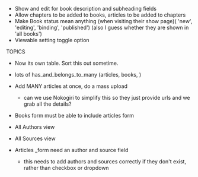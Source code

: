 - Show and edit for book description and subheading fields
- Allow chapters to be added to books, articles to be added to chapters
- Make Book status mean anything (when visiting their show page)( 'new', 'editing', 'binding', 'published') (also I guess whether they are shown in 'all books')
- Viewable setting toggle option



TOPICS
- Now its own table. Sort this out sometime.
- lots of has_and_belongs_to_many (articles, books, )

- Add MANY articles at once, do a mass upload
  - can we use Nokogiri to simplify this so they just provide urls and we grab all the details?
- Books form must be able to include articles form

- All Authors view
- All Sources view

- Articles _form need an author and source field
  - this needs to add authors and sources correctly if they don't exist, rather than checkbox or dropdown
